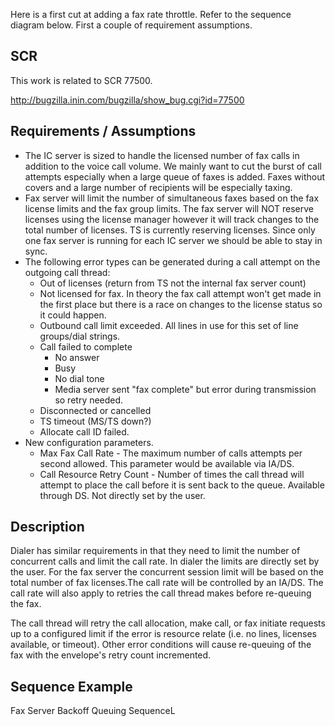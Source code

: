 Here is a first cut at adding a fax rate throttle.  Refer to the sequence diagram below. First a couple of requirement assumptions.

## SCR

This work is related to SCR 77500.

<http://bugzilla.inin.com/bugzilla/show_bug.cgi?id=77500>

##  Requirements / Assumptions

  * The IC server is sized to handle the licensed number of fax calls in addition to the voice call volume. We mainly want to cut the burst of call attempts especially when a large queue of faxes is added. Faxes without covers and a large number of recipients will be especially taxing.
  * Fax server will limit the number of simultaneous faxes based on the fax license limits and the fax group limits. The fax server will NOT reserve licenses using the license manager however it will track changes to the total number of licenses. TS is currently reserving licenses.  Since only one fax server is running for each IC server we should be able to stay in sync.
  * The following error types can be generated during a call attempt on the outgoing call thread: 
    * Out of licenses (return from TS not the internal fax server count)
    * Not licensed for fax. In theory the fax call attempt won't get made in the first place but there is a race on changes to the license status so it could happen.
    * Outbound call limit exceeded. All lines in use for this set of line groups/dial strings.
    * Call failed to complete 
      * No answer
      * Busy
      * No dial tone
      * Media server sent "fax complete" but error during transmission so retry needed.
    * Disconnected or cancelled
    * TS timeout (MS/TS down?)
    * Allocate call ID failed.
  * New configuration parameters. 
    * Max Fax Call Rate - The maximum number of calls attempts per second allowed. This parameter would be available via IA/DS.
    * Call Resource Retry Count - Number of times the call thread will attempt to place the call before it is sent back to the queue. Available through DS. Not directly set by the user.



## Description

Dialer has similar requirements in that they need to limit the number of concurrent calls and limit the call rate.  In dialer the limits are directly set by the user. For the fax server the concurrent session limit will be based on the total number of fax licenses.The call rate will be controlled by an IA/DS. The call rate will also apply to retries the call thread makes before re-queuing the fax. 

The call thread will retry the call allocation, make call, or fax initiate requests up to a configured limit if the error is resource relate (i.e. no lines, licenses available, or timeout).  Other error conditions will cause re-queuing of the fax with the envelope's retry count incremented.

## Sequence Example

Fax Server Backoff Queuing SequenceL
